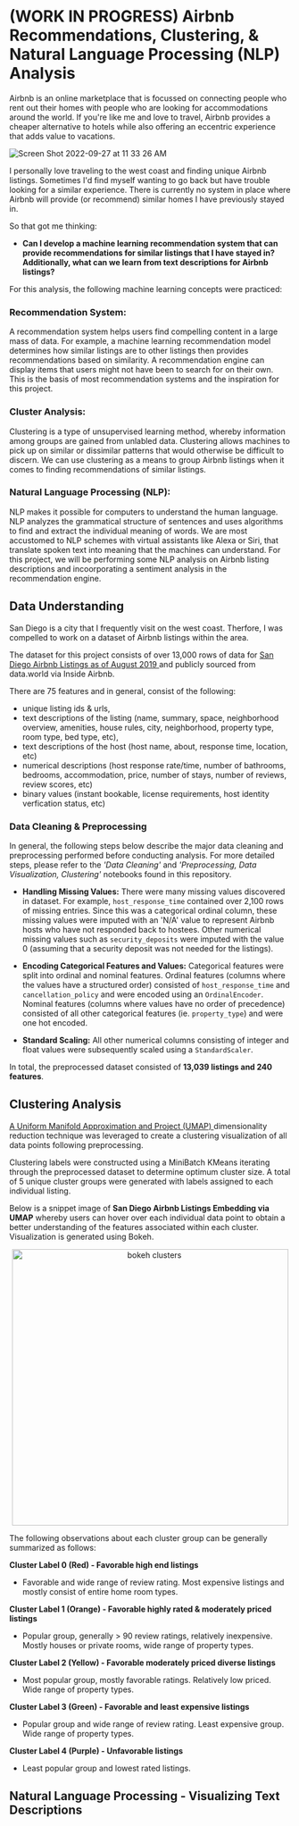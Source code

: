 # (WORK IN PROGRESS) Airbnb Recommendations, Clustering, & Natural Language Processing (NLP) Analysis

Airbnb is an online marketplace that is focussed on connecting people who rent out their homes with people who are looking for accommodations around the world. If you're like me and love to travel, Airbnb provides a cheaper alternative to hotels while also offering an eccentric experience that adds value to vacations. 

![Screen Shot 2022-09-27 at 11 33 26 AM](https://user-images.githubusercontent.com/86889081/192570464-69968dc0-4e18-45ce-b7fe-92ad059d9acb.png)

I personally love traveling to the west coast and finding unique Airbnb listings. Sometimes I'd find myself wanting to go back but have trouble looking for a similar experience. There is currently no system in place where Airbnb will provide (or recommend) similar homes I have previously stayed in. 

So that got me thinking:
- **Can I develop a machine learning recommendation system that can provide recommendations for similar listings that I have stayed in? Additionally, what can we learn from text descriptions for Airbnb listings?**

For this analysis, the following machine learning concepts were practiced:

### Recommendation System:
A recommendation system helps users find compelling content in a large mass of data. For example, a machine learning recommendation model determines how similar listings are to other listings then provides recommendations based on similarity. A recommendation engine can display items that users might not have been to search for on their own. This is the basis of most recommendation systems and the inspiration for this project. 

### Cluster Analysis: 
Clustering is a type of unsupervised learning method, whereby information among groups are gained from unlabled data. Clustering allows machines to pick up on similar or dissimilar patterns that would otherwise be difficult to discern. We can use clustering as a means to group Airbnb listings when it comes to finding recommendations of similar listings. 

### Natural Language Processing (NLP): 
NLP makes it possible for computers to understand the human language. NLP analyzes the grammatical structure of sentences and uses algorithms to find and extract the individual meaning of words. We are most accustomed to NLP schemes with virtual assistants like Alexa or Siri, that translate spoken text into meaning that the machines can understand. For this project, we will be performing some NLP analysis on Airbnb listing descriptions and incoorporating a sentiment analysis in the recommendation engine. 

## Data Understanding
San Diego is a city that I frequently visit on the west coast. Therfore, I was compelled to work on a dataset of Airbnb listings within the area. 

The dataset for this project consists of over 13,000 rows of data for <a href = 'https://data.world/ajsanne/san-diego-airbnb'> San Diego Airbnb Listings as of August 2019 </a> and publicly sourced from data.world via Inside Airbnb.

There are 75 features and in general, consist of the following: 
- unique listing ids & urls,
- text descriptions of the listing (name, summary, space, neighborhood overview, amenities, house rules, city, neighborhood, property type, room type, bed type, etc),
- text descriptions of the host (host name, about, response time, location, etc)
- numerical descriptions (host response rate/time, number of bathrooms, bedrooms, accommodation, price, number of stays, number of reviews, review scores, etc)
- binary values (instant bookable, license requirements, host identity verfication status, etc)

### Data Cleaning & Preprocessing
In general, the following steps below describe the major data cleaning and preprocessing performed before conducting analysis. For more detailed steps, please refer to the *'Data Cleaning'* and *'Preprocessing, Data Visualization, Clustering'* notebooks found in this repository. 

- **Handling Missing Values:** There were many missing values discovered in dataset. For example, `host_response_time` contained over 2,100 rows of missing entries. Since this was a categorical ordinal column, these missing values were imputed with an 'N/A' value to represent Airbnb hosts who have not responded back to hostees. Other numerical missing values such as `security_deposits` were imputed with the value 0 (assuming that a security deposit was not needed for the listings). 

- **Encoding Categorical Features and Values:** Categorical features were split into ordinal and nominal features. Ordinal features (columns where the values have a structured order) consisted of `host_response_time` and `cancellation_policy` and were encoded using an `OrdinalEncoder`. Nominal features (columns where values have no order of precedence) consisted of all other categorical features (ie. `property_type`) and were one hot encoded. 

- **Standard Scaling:** All other numerical columns consisting of integer and float values were subsequently scaled using a `StandardScaler`. 

In total, the preprocessed dataset consisted of **13,039 listings and 240 features**. 

## Clustering Analysis
<a href = 'https://umap-learn.readthedocs.io/en/latest/' /> A Uniform Manifold Approximation and Project (UMAP) </a> dimensionality reduction technique was leveraged to create a clustering visualization of all data points following preprocessing. 

Clustering labels were constructed using a MiniBatch KMeans iterating through the preprocessed dataset to determine optimum cluster size. A total of 5 unique cluster groups were generated with labels assigned to each individual listing. 

Below is a snippet image of **San Diego Airbnb Listings Embedding via UMAP** whereby users can hover over each individual data point to obtain a better understanding of the features associated within each cluster. Visualization is generated using Bokeh. 

<p align="center">
<img width="495" alt="bokeh clusters" src="https://user-images.githubusercontent.com/86889081/192680072-ec7387ea-086e-4842-916a-7d11646cbfc8.png">
<p align="center"> 

The following observations about each cluster group can be generally summarized as follows:
  
**Cluster Label 0 (Red) - Favorable high end listings**
- Favorable and wide range of review rating. Most expensive listings and mostly consist of entire home room types.
  
**Cluster Label 1 (Orange) - Favorable highly rated & moderately priced listings**
- Popular group, generally > 90 review ratings, relatively inexpensive. Mostly houses or private rooms, wide range of property types.
  
**Cluster Label 2 (Yellow) - Favorable moderately priced diverse listings**
- Most popular group, mostly favorable ratings. Relatively low priced. Wide range of property types.
  
**Cluster Label 3 (Green) - Favorable and least expensive listings**
- Popular group and wide range of review rating. Least expensive group. Wide range of property types.
  
**Cluster Label 4 (Purple) - Unfavorable listings**
- Least popular group and lowest rated listings.

## Natural Language Processing - Visualizing Text Descriptions



